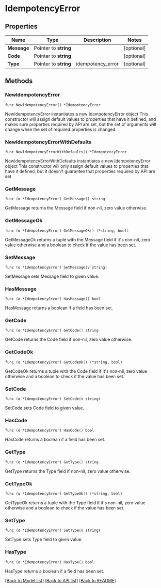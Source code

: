 # IdempotencyError

## Properties

Name | Type | Description | Notes
------------ | ------------- | ------------- | -------------
**Message** | Pointer to **string** |  | [optional] 
**Code** | Pointer to **string** |  | [optional] 
**Type** | Pointer to **string** | idempotency_error | [optional] 

## Methods

### NewIdempotencyError

`func NewIdempotencyError() *IdempotencyError`

NewIdempotencyError instantiates a new IdempotencyError object
This constructor will assign default values to properties that have it defined,
and makes sure properties required by API are set, but the set of arguments
will change when the set of required properties is changed

### NewIdempotencyErrorWithDefaults

`func NewIdempotencyErrorWithDefaults() *IdempotencyError`

NewIdempotencyErrorWithDefaults instantiates a new IdempotencyError object
This constructor will only assign default values to properties that have it defined,
but it doesn't guarantee that properties required by API are set

### GetMessage

`func (o *IdempotencyError) GetMessage() string`

GetMessage returns the Message field if non-nil, zero value otherwise.

### GetMessageOk

`func (o *IdempotencyError) GetMessageOk() (*string, bool)`

GetMessageOk returns a tuple with the Message field if it's non-nil, zero value otherwise
and a boolean to check if the value has been set.

### SetMessage

`func (o *IdempotencyError) SetMessage(v string)`

SetMessage sets Message field to given value.

### HasMessage

`func (o *IdempotencyError) HasMessage() bool`

HasMessage returns a boolean if a field has been set.

### GetCode

`func (o *IdempotencyError) GetCode() string`

GetCode returns the Code field if non-nil, zero value otherwise.

### GetCodeOk

`func (o *IdempotencyError) GetCodeOk() (*string, bool)`

GetCodeOk returns a tuple with the Code field if it's non-nil, zero value otherwise
and a boolean to check if the value has been set.

### SetCode

`func (o *IdempotencyError) SetCode(v string)`

SetCode sets Code field to given value.

### HasCode

`func (o *IdempotencyError) HasCode() bool`

HasCode returns a boolean if a field has been set.

### GetType

`func (o *IdempotencyError) GetType() string`

GetType returns the Type field if non-nil, zero value otherwise.

### GetTypeOk

`func (o *IdempotencyError) GetTypeOk() (*string, bool)`

GetTypeOk returns a tuple with the Type field if it's non-nil, zero value otherwise
and a boolean to check if the value has been set.

### SetType

`func (o *IdempotencyError) SetType(v string)`

SetType sets Type field to given value.

### HasType

`func (o *IdempotencyError) HasType() bool`

HasType returns a boolean if a field has been set.


[[Back to Model list]](../README.md#documentation-for-models) [[Back to API list]](../README.md#documentation-for-api-endpoints) [[Back to README]](../README.md)


